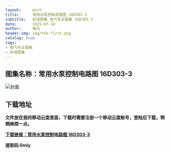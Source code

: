 ```yaml
---
layout:     post
title:      常用水泵控制电路图 16D303-3
subtitle:   标准图集 电气专业图集 16D303-3
date:       2025-07-10
author:     峰兄
header-img: img/the-first.png
catalog: true
tags:
- 电气专业图集
- 标准图集
---
```

## 图集名称：常用水泵控制电路图 16D303-3
![封面](https://pic1.imgdb.cn/item/686f114958cb8da5c8996373.jpg)


## 下载地址 ##
**文件放在我的移动云盘里面，下载时需要注册一个移动云盘账号，登陆后下载，稍稍麻烦一点。**  
  
[**下载链接：常用水泵控制电路图 16D303-3**](https://caiyun.139.com/w/i/2oxwBfSZUrdyl)


**提取码 0mly**

